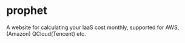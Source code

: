 # prophet
A website for calculating your IaaS cost monthly, supported for AWS,(Amazon) QCloud(Tencent) etc.
